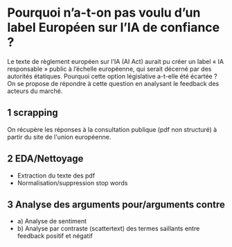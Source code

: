 # Pourquoi n’a-t-on pas voulu d’un label Européen sur l’IA de confiance ?
Le texte de règlement européen sur l’IA (AI Act)  aurait pu créer un label « IA responsable » public à l’échelle européenne, qui serait décerné par des autorités étatiques. Pourquoi cette option législative a-t-elle été écartée ? On se propose de répondre à cette question en analysant le feedback des acteurs du marché. 
## 1 scrapping  
On récupère les réponses à la consultation publique (pdf non structuré) à partir du site de l'union européenne.
## 2 EDA/Nettoyage
* Extraction du texte des pdf
* Normalisation/suppression stop words
## 3 Analyse des arguments pour/arguments contre
* a) Analyse de sentiment
* b) Analyse par contraste (scattertext) des termes saillants entre feedback positif et négatif
